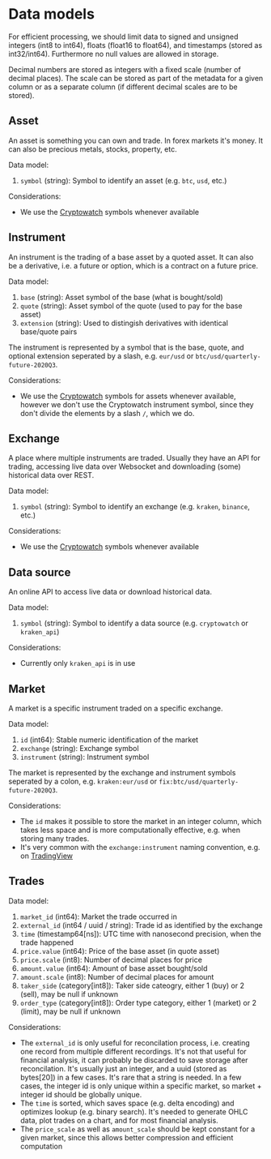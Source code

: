 # Data models

For efficient processing, we should limit data to signed and unsigned integers (int8 to int64), floats (float16 to float64), and timestamps (stored as int32/int64). Furthermore no null values are allowed in storage.

Decimal numbers are stored as integers with a fixed scale (number of decimal places). The scale can be stored as part of the metadata for a given column or as a separate column (if different decimal scales are to be stored).

## Asset

An asset is something you can own and trade. In forex markets it's money. It can also be precious metals, stocks, property, etc.

Data model:

1.  `symbol` (string): Symbol to identify an asset (e.g. `btc`, `usd`, etc.)

Considerations:

-   We use the [Cryptowatch](https://docs.cryptowat.ch/rest-api/assets/assets-index) symbols whenever available

## Instrument

An instrument is the trading of a base asset by a quoted asset. It can also be a derivative, i.e. a future or option, which is a contract on a future price.

Data model:

1.  `base` (string): Asset symbol of the base (what is bought/sold)
2.  `quote` (string): Asset symbol of the quote (used to pay for the base asset)
3.  `extension` (string): Used to distingish derivatives with identical base/quote pairs

The instrument is represented by a symbol that is the base, quote, and optional extension seperated by a slash, e.g. `eur/usd` or `btc/usd/quarterly-future-2020Q3`.

Considerations:

-   We use the [Cryptowatch](https://docs.cryptowat.ch/rest-api/assets/assets-index) symbols for assets whenever available, however we don't use the Cryptowatch instrument symbol, since they don't divide the elements by a slash `/`, which we do.

## Exchange

A place where multiple instruments are traded. Usually they have an API for trading, accessing live data over Websocket and downloading (some) historical data over REST.

Data model:

1.  `symbol` (string): Symbol to identify an exchange (e.g. `kraken`, `binance`, etc.)

Considerations:

-   We use the [Cryptowatch](https://docs.cryptowat.ch/rest-api/exchanges/list) symbols whenever available

## Data source

An online API to access live data or download historical data.

Data model:

1.  `symbol` (string): Symbol to identify a data source (e.g. `cryptowatch` or `kraken_api`)

Considerations:

-   Currently only `kraken_api` is in use

## Market

A market is a specific instrument traded on a specific exchange.

Data model:

1.  `id` (int64): Stable numeric identification of the market
2.  `exchange` (string): Exchange symbol
3.  `instrument` (string): Instrument symbol

The market is represented by the exchange and instrument symbols seperated by a colon, e.g. `kraken:eur/usd` or `fix:btc/usd/quarterly-future-2020Q3`.

Considerations:

-   The `id` makes it possible to store the market in an integer column, which takes less space and is more computationally effective, e.g. when storing many trades.
-   It's very common with the `exchange:instrument` naming convention, e.g. on [TradingView](https://www.tradingview.com)

## Trades

Data model:

1.  `market_id` (int64): Market the trade occurred in
2.  `external_id` (int64 / uuid / string): Trade id as identified by the exchange
3.  `time` (timestamp64[ns]): UTC time with nanosecond precision, when the trade happened
4.  `price.value` (int64): Price of the base asset (in quote asset)
5.  `price.scale` (int8): Number of decimal places for price
6.  `amount.value` (int64): Amount of base asset bought/sold
7.  `amount.scale` (int8): Number of decimal places for amount
8.  `taker_side` (category[int8]): Taker side cateogry, either 1 (buy) or 2 (sell), may be null if unknown
9.  `order_type` (category[int8]): Order type category, either 1 (market) or 2 (limit), may be null if unknown

Considerations:

-   The `external_id` is only useful for reconcilation process, i.e. creating one record from multiple different recordings. It's not that useful for financial analysis, it can probably be discarded to save storage after reconcilation. It's usually just an integer, and a uuid (stored as bytes[20]) in a few cases. It's rare that a string is needed. In a few cases, the integer id is only unique within a specific market, so market + integer id should be globally unique.
-   The `time` is sorted, which saves space (e.g. delta encoding) and optimizes lookup (e.g. binary search). It's needed to generate OHLC data, plot trades on a chart, and for most financial analysis.
-   The `price_scale` as well as `amount_scale` should be kept constant for a given market, since this allows better compression and efficient computation
